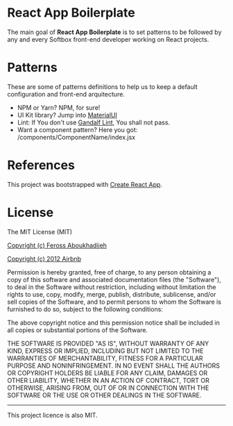 # React App Boilerplate

The main goal of **React App Boilerplate** is to set patterns to be followed by any and every Softbox front-end developer working on React projects.

# Patterns

These are some of patterns definitions to help us to keep a default configuration and front-end arquitecture.

- NPM or Yarn? NPM, for sure! 
- UI Kit library? Jump into [MaterialUI](https://material-ui.com)
- Lint: If You don't use [Gandalf Lint](https://github.com/SoftboxLab/gandalf-lint), You shall not pass.
- Want a component pattern? Here you got: /components/ComponentName/index.jsx

# References

This project was bootstrapped with [Create React App](CREATE_REACT_APP.md).

# License

The MIT License (MIT)

[Copyright (c) Feross Aboukhadijeh](https://github.com/standard/eslint-config-standard)

[Copyright (c) 2012 Airbnb](https://github.com/airbnb/javascript)

Permission is hereby granted, free of charge, to any person obtaining a copy of
this software and associated documentation files (the "Software"), to deal in
the Software without restriction, including without limitation the rights to
use, copy, modify, merge, publish, distribute, sublicense, and/or sell copies of
the Software, and to permit persons to whom the Software is furnished to do so,
subject to the following conditions:

The above copyright notice and this permission notice shall be included in all
copies or substantial portions of the Software.

THE SOFTWARE IS PROVIDED "AS IS", WITHOUT WARRANTY OF ANY KIND, EXPRESS OR
IMPLIED, INCLUDING BUT NOT LIMITED TO THE WARRANTIES OF MERCHANTABILITY, FITNESS
FOR A PARTICULAR PURPOSE AND NONINFRINGEMENT. IN NO EVENT SHALL THE AUTHORS OR
COPYRIGHT HOLDERS BE LIABLE FOR ANY CLAIM, DAMAGES OR OTHER LIABILITY, WHETHER
IN AN ACTION OF CONTRACT, TORT OR OTHERWISE, ARISING FROM, OUT OF OR IN
CONNECTION WITH THE SOFTWARE OR THE USE OR OTHER DEALINGS IN THE SOFTWARE.

---

This project licence is also MIT.
